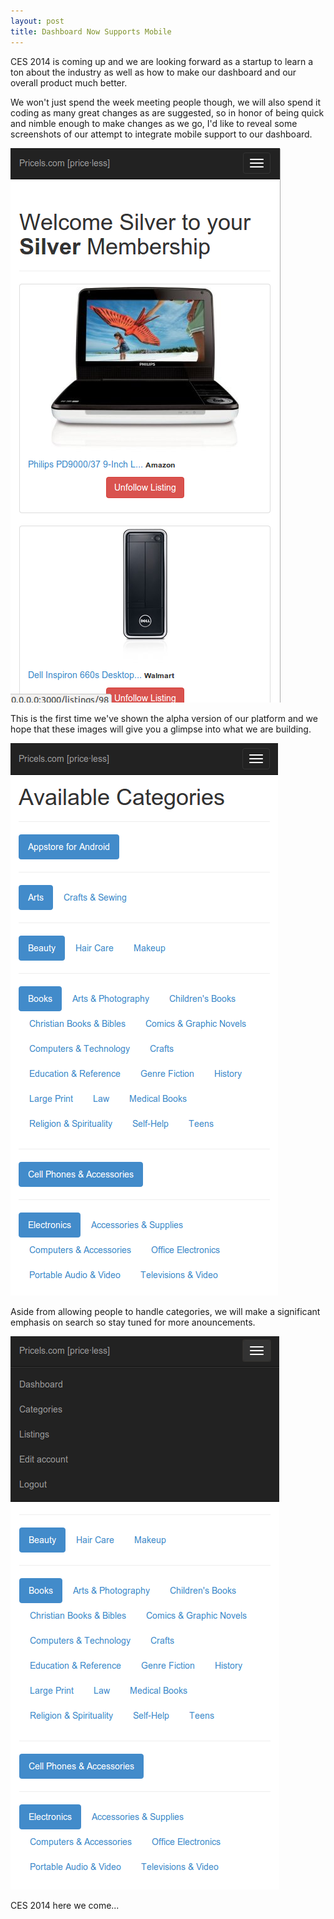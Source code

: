 ```yaml
---
layout: post
title: Dashboard Now Supports Mobile
---
```


CES 2014 is coming up and we are looking forward as a startup to learn a ton about the industry as well as how to make our dashboard and our overall product much better.

We won't just spend the week meeting people though, we will also spend it coding as many great changes as are suggested, so in honor of being quick and nimble enough to make changes as we go, I'd like to reveal some screenshots of our attempt to integrate mobile support to our dashboard.

<img src="/public/images/dashboard-now-supports-mobile-01.png"/>

This is the first time we've shown the alpha version of our platform and we hope that these images will give you a glimpse into what we are building.

<img src="/public/images/dashboard-now-supports-mobile-02.png"/>

Aside from allowing people to handle categories, we will make a significant emphasis on search so stay tuned for more anouncements.

<img src="/public/images/dashboard-now-supports-mobile-03.png"/>

CES 2014 here we come...
